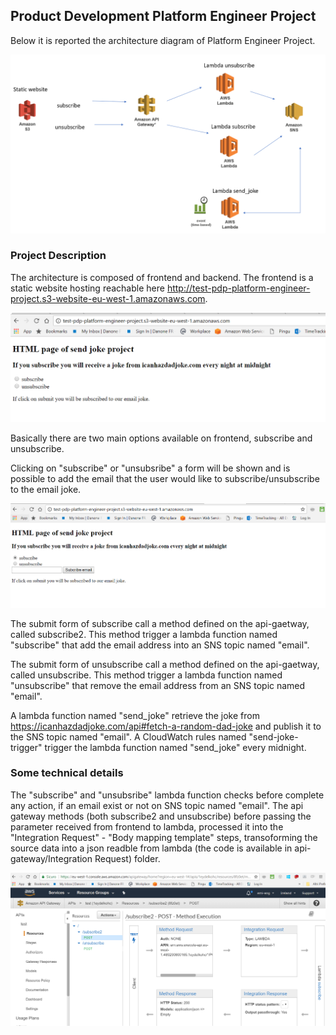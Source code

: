 ## Product Development Platform Engineer Project

Below it is reported the architecture diagram of Platform Engineer Project.

![alt text](https://github.com/emilianoangieri/PDPlatformEngineerProject/blob/master/architecture.PNG)

### Project Description

The architecture is composed of frontend and backend.
The frontend is a static website hosting reachable here http://test-pdp-platform-engineer-project.s3-website-eu-west-1.amazonaws.com.

![alt text](https://github.com/emilianoangieri/PDPlatformEngineerProject/blob/master/s3-website.PNG)

Basically there are two main options available on frontend, subscribe and unsubscribe.

Clicking on "subscribe" or "unsubsribe" a form will be shown and is possible to add the email that the user would like to subscribe/unsubscribe to the email joke.

![alt text](https://github.com/emilianoangieri/PDPlatformEngineerProject/blob/master/subscribe.PNG)


The submit form of subscribe call a method defined on the api-gaetway, called subscribe2.
This method trigger a lambda function named "subscribe" that add the email address into an SNS topic named "email". 


The submit form of unsubscribe call a method defined on the api-gaetway, called unsubscribe.
This method trigger a lambda function named "unsubscribe" that remove the email address from an SNS topic named "email".


A lambda function named "send_joke" retrieve the joke from https://icanhazdadjoke.com/api#fetch-a-random-dad-joke and publish it to the SNS topic named "email".
A CloudWatch rules named "send-joke-trigger" trigger the lambda function named "send_joke" every midnight.


### Some technical details

The "subscribe" and "unsubsribe" lambda function checks before complete any action, if an email exist or not on SNS topic named "email".
The api gateway methods (both subscribe2 and unsubscribe) before passing the parameter received from frontend to lambda, processed it into the "Integration Request" - "Body mapping template" steps, transoforming the source data into a json readble from lambda (the code is available in api-gateway/Integration Request) folder.


![alt text](https://github.com/emilianoangieri/PDPlatformEngineerProject/blob/master/api-gateway.PNG)
